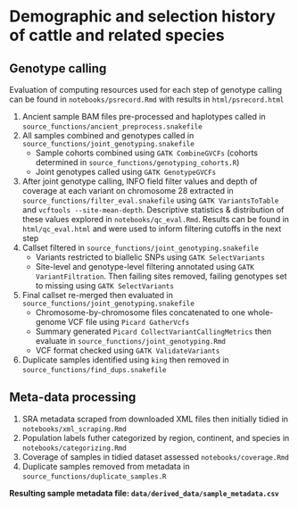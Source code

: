 # Demographic and selection history of cattle and related species

## Genotype calling

Evaluation of computing resources used for each step of genotype calling can be found in `notebooks/psrecord.Rmd` with results in `html/psrecord.html`

1. Ancient sample BAM files pre-processed and haplotypes called in `source_functions/ancient_preprocess.snakefile`
2. All samples combined and genotypes called in `source_functions/joint_genotyping.snakefile`
    + Sample cohorts combined using `GATK CombineGVCFs` (cohorts determined in `source_functions/genotyping_cohorts.R`)
    + Joint genotypes called using `GATK GenotypeGVCFs`
3. After joint genotype calling, INFO field filter values and depth of coverage at each variant on chromosome 28 extracted in `source_functions/filter_eval.snakefile` using `GATK VariantsToTable` and `vcftools --site-mean-depth`. Descriptive statistics & distribution of these values explored in `notebooks/qc_eval.Rmd`. Results can be found in `html/qc_eval.html` and were used to inform filtering cutoffs in the next step
4. Callset filtered in `source_functions/joint_genotyping.snakefile`
    + Variants restricted to biallelic SNPs using `GATK SelectVariants`
    + Site-level and genotype-level filtering annotated using `GATK VariantFiltration`. Then failing sites removed, failing genotypes set to missing using `GATK SelectVariants`
5. Final callset re-merged then evaluated in `source_functions/joint_genotyping.snakefile`
    + Chromosome-by-chromosome files concatenated to one whole-genome VCF file using `Picard GatherVcfs`
    + Summary generated `Picard CollectVariantCallingMetrics` then evaluate in `source_functions/joint_genotyping.Rmd`
    + VCF format checked using `GATK ValidateVariants`
6. Duplicate samples identified using `king` then removed in `source_functions/find_dups.snakefile`

## Meta-data processing

1. SRA metadata scraped from downloaded XML files then initially tidied in `notebooks/xml_scraping.Rmd`
2. Population labels futher categorized by region, continent, and species in `notebooks/categorizing.Rmd`
3. Coverage of samples in tidied dataset assessed `notebooks/coverage.Rmd`
4. Duplicate samples removed from metadata in `source_functions/duplicate_samples.R`

**Resulting sample metadata file: `data/derived_data/sample_metadata.csv`**